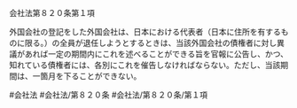 会社法第８２０条第１項

外国会社の登記をした外国会社は、日本における代表者（日本に住所を有するものに限る。）の全員が退任しようとするときは、当該外国会社の債権者に対し異議があれば一定の期間内にこれを述べることができる旨を官報に公告し、かつ、知れている債権者には、各別にこれを催告しなければならない。ただし、当該期間は、一箇月を下ることができない。

#会社法
#会社法/第８２０条
#会社法/第８２０条/第１項
